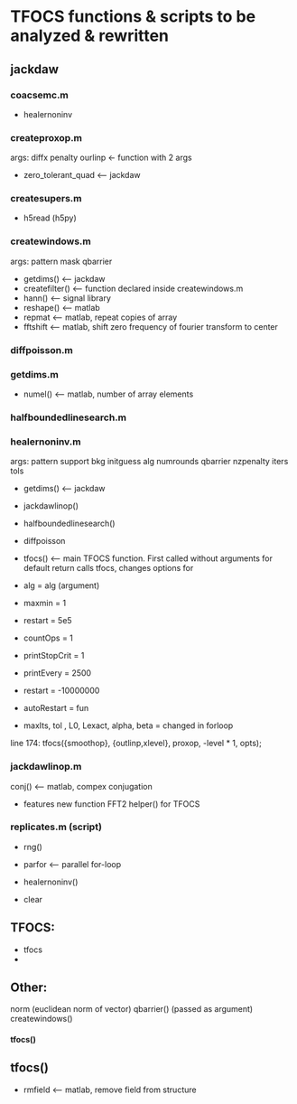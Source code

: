 # TFOCS functions & scripts to be analyzed & rewritten


## jackdaw

### coacsemc.m
* healernoninv

### createproxop.m
args:
    diffx
    penalty
    ourlinp <- function with 2 args

* zero_tolerant_quad <-- jackdaw

### createsupers.m
* h5read (h5py)

### createwindows.m
args: 
    pattern
    mask
    qbarrier

* getdims() <-- jackdaw
* createfilter() <-- function declared inside createwindows.m
* hann() <-- signal library
* reshape() <-- matlab
* repmat <-- matlab, repeat copies of array
* fftshift <-- matlab, shift zero frequency of fourier transform to center

### diffpoisson.m

### getdims.m
* numel() <-- matlab, number of array elements

### halfboundedlinesearch.m

### healernoninv.m
args:
    pattern
    support
    bkg
    initguess
    alg
    numrounds
    qbarrier
    nzpenalty
    iters
    tols

* getdims() <-- jackdaw
* jackdawlinop()
* halfboundedlinesearch()
* diffpoisson

* tfocs() <-- main TFOCS function. First called without arguments for default return
calls tfocs, changes options for
- alg = alg (argument)
- maxmin = 1
- restart = 5e5
- countOps = 1
- printStopCrit = 1
- printEvery = 2500
- restart = -10000000
- autoRestart = fun

- maxIts, tol , L0, Lexact, alpha, beta = changed in forloop

line 174: tfocs({smoothop}, {outlinp,xlevel}, proxop, -level * 1, opts);


### jackdawlinop.m
conj() <-- matlab, compex conjugation

* features new function FFT2 helper() for TFOCS

### replicates.m (script)
* rng()

* parfor <-- parallel for-loop

* healernoninv()
* clear


## TFOCS: 
* tfocs
* 

## Other:
norm (euclidean norm of vector)
qbarrier() (passed as argument)
createwindows()


#### tfocs()

## tfocs()

* rmfield <-- matlab, remove field from structure

